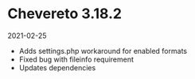 # Chevereto 3.18.2

2021-02-25

- Adds settings.php workaround for enabled formats
- Fixed bug with fileinfo requirement
- Updates dependencies

